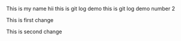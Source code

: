 This is my name hii
this is git log demo 
this is git log demo number 2

This is first change 

This is second change 